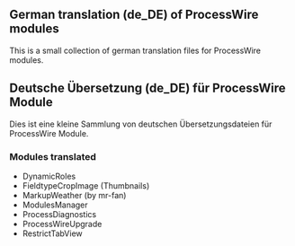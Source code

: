 ## German translation (de_DE) of ProcessWire modules 
This is a small collection of german translation files for ProcessWire modules.

## Deutsche Übersetzung (de_DE) für ProcessWire Module
Dies ist eine kleine Sammlung von deutschen Übersetzungsdateien für ProcessWire Module.

### Modules translated
* DynamicRoles
* FieldtypeCropImage (Thumbnails)
* MarkupWeather (by mr-fan)
* ModulesManager
* ProcessDiagnostics
* ProcessWireUpgrade
* RestrictTabView
